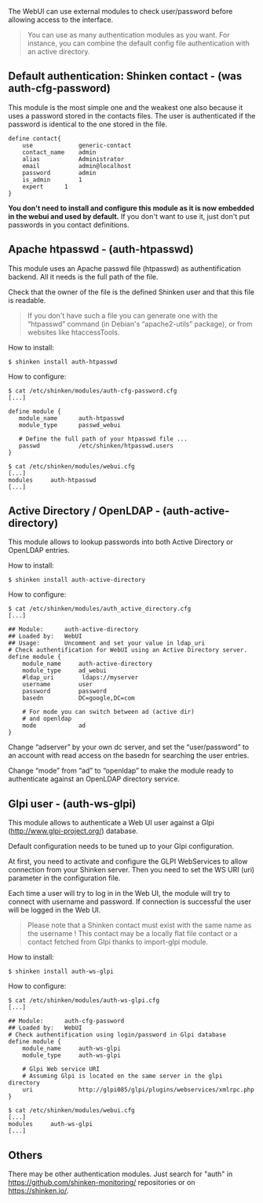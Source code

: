 The WebUI can use external modules to check user/password before allowing access to the interface.

> You can use as many authentication modules as you want. For instance, you can combine the default config file authentication with an active directory.

## Default authentication: Shinken contact - (was auth-cfg-password)

This module is the most simple one and the weakest one also because it uses a password stored in the contacts files. The user is authenticated if the password is identical to the one stored in the file.

```
define contact{
    use             generic-contact
    contact_name    admin
    alias           Administrator
    email           admin@localhost
    password        admin
    is_admin        1
    expert	    1
}
```

**You don't need to install and configure this module as it is now embedded in the webui and used by default.** If you don't want to use it, just don't put passwords in you contact definitions.

## Apache htpasswd - (auth-htpasswd)

This module uses an Apache passwd file (htpasswd) as authentification backend. All it needs is the full path of the file.

Check that the owner of the file is the defined Shinken user and that this file is readable. 

> If you don't have such a file you can generate one with the “htpasswd” command (in Debian's “apache2-utils” package), or from websites like htaccessTools. 

How to install:
```
$ shinken install auth-htpasswd
```

How to configure:
```
$ cat /etc/shinken/modules/auth-cfg-password.cfg
[...]

define module {
   module_name      auth-htpasswd
   module_type      passwd_webui

   # Define the full path of your htpasswd file ...
   passwd           /etc/shinken/htpasswd.users
}

$ cat /etc/shinken/modules/webui.cfg
[...]
modules     auth-htpasswd
[...]
```

## Active Directory / OpenLDAP - (auth-active-directory)

This module allows to lookup passwords into both Active Directory or OpenLDAP entries.

How to install:
```
$ shinken install auth-active-directory
```

How to configure:
```
$ cat /etc/shinken/modules/auth_active_directory.cfg
[...]

## Module:      auth-active-directory
## Loaded by:   WebUI
## Usage:       Uncomment and set your value in ldap_uri
# Check authentification for WebUI using an Active Directory server.
define module {
    module_name     auth-active-directory
    module_type     ad_webui
    #ldap_uri        ldaps://myserver
    username        user
    password        password
    basedn          DC=google,DC=com

    # For mode you can switch between ad (active dir)
    # and openldap
    mode            ad
}
```

Change “adserver” by your own dc server, and set the “user/password” to an account with read access on the basedn for searching the user entries.

Change “mode” from “ad” to “openldap” to make the module ready to authenticate against an OpenLDAP directory service.


## Glpi user - (auth-ws-glpi)

This module allows to authenticate a Web UI user against a Glpi (http://www.glpi-project.org/) database.

Default configuration needs to be tuned up to your Glpi configuration. 

At first, you need to activate and configure the GLPI WebServices to allow connection from your Shinken server.
Then you need to set the WS URI (uri) parameter in the configuration file.

Each time a user will try to log in in the Web UI, the module will try to connect with username and password. If connection is successful the user will be logged in the Web UI.

> Please note that a Shinken contact must exist with the same name as the username ! This contact may be a locally flat file contact or a contact fetched from Glpi thanks to import-glpi module.
      

How to install:
```
$ shinken install auth-ws-glpi
```

How to configure:
```
$ cat /etc/shinken/modules/auth-ws-glpi.cfg
[...]

## Module:      auth-cfg-password
## Loaded by:   WebUI
# Check authentification using login/password in Glpi database
define module {
    module_name     auth-ws-glpi
    module_type     auth-ws-glpi

    # Glpi Web service URI
    # Assuming Glpi is located on the same server in the glpi directory
    uri             http://glpi085/glpi/plugins/webservices/xmlrpc.php
}

$ cat /etc/shinken/modules/webui.cfg
[...]
modules     auth-ws-glpi
[...]
```

## Others

There may be other authentication modules. Just search for "auth" in https://github.com/shinken-monitoring/ repositories or on https://shinken.io/.